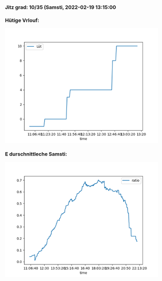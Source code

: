 ### Jitz grad: 10/35 (Samsti, 2022-02-19 13:15:00

### Hütige Vrlouf:
![Graph](Today.png)

### E durschnittleche Samsti:
![Graph](Samsti.png)